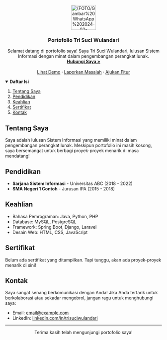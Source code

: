 <!-- Header -->
<p align="center">
  <img src="images/logo.JPG" alt="(FOTO/Gambar%20WhatsApp%202024-02-21%20pukul%2009.02.32_1c459221.jpg)" width="80" height="80">
  <h3 align="center">Portofolio Tri Suci Wulandari</h3>
  <p align="center">
    Selamat datang di portofolio saya! Saya Tri Suci Wulandari, lulusan Sistem Informasi dengan minat dalam pengembangan perangkat lunak.
    <br />
    <a href="#kontak"><strong>Hubungi Saya »</strong></a>
    <br />
    <br />
    <a href="https://github.com/username/repository">Lihat Demo</a>
    ·
    <a href="https://github.com/username/repository/issues">Laporkan Masalah</a>
    ·
    <a href="https://github.com/username/repository/issues">Ajukan Fitur</a>
  </p>
</p>

<!-- Table of Contents -->
<details open="open">
  <summary><strong>Daftar Isi</strong></summary>
  <ol>
    <li><a href="#tentang">Tentang Saya</a></li>
    <li><a href="#pendidikan">Pendidikan</a></li>
    <li><a href="#keahlian">Keahlian</a></li>
    <li><a href="#sertifikat">Sertifikat</a></li>
    <li><a href="#kontak">Kontak</a></li>
  </ol>
</details>

<!-- Tentang Saya -->
## Tentang Saya
Saya adalah lulusan Sistem Informasi yang memiliki minat dalam pengembangan perangkat lunak. Meskipun portofolio ini masih kosong, saya bersemangat untuk berbagi proyek-proyek menarik di masa mendatang!

<!-- Pendidikan -->
## Pendidikan
- **Sarjana Sistem Informasi** - Universitas ABC (2018 - 2022)
- **SMA Negeri 1 Contoh** - Jurusan IPA (2015 - 2018)

<!-- Keahlian -->
## Keahlian
- Bahasa Pemrograman: Java, Python, PHP
- Database: MySQL, PostgreSQL
- Framework: Spring Boot, Django, Laravel
- Desain Web: HTML, CSS, JavaScript

<!-- Sertifikat -->
## Sertifikat
Belum ada sertifikat yang ditampilkan. Tapi tunggu, akan ada proyek-proyek menarik di sini!

<!-- Kontak -->
## Kontak
Saya sangat senang berkomunikasi dengan Anda! Jika Anda tertarik untuk berkolaborasi atau sekadar mengobrol, jangan ragu untuk menghubungi saya:
- Email: [email@example.com](mailto:email@example.com)
- LinkedIn: [linkedin.com/in/trisuciwulandari](https://www.linkedin.com/in/trisuciwulandari)

<!-- Footer -->
---
<p align="center">
  Terima kasih telah mengunjungi portofolio saya!
</p>
